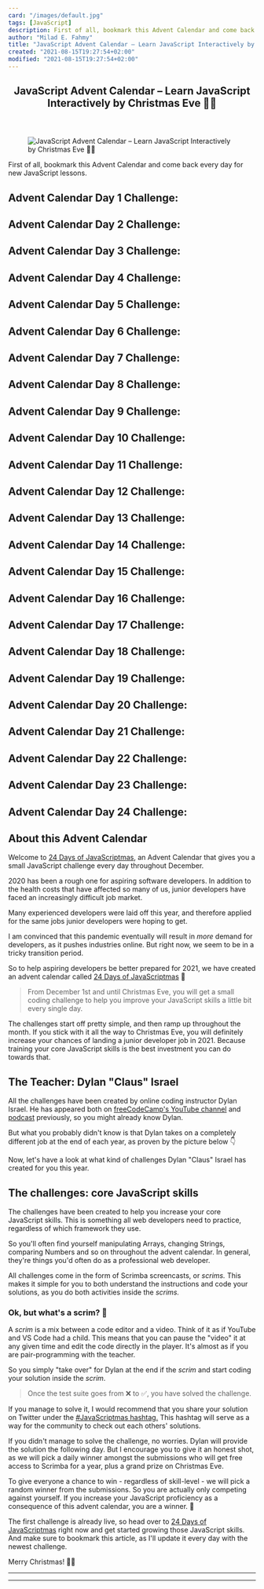 ```yaml
---
card: "/images/default.jpg"
tags: [JavaScript]
description: First of all, bookmark this Advent Calendar and come back eve
author: "Milad E. Fahmy"
title: "JavaScript Advent Calendar – Learn JavaScript Interactively by Christmas Eve 🎅🏻"
created: "2021-08-15T19:27:54+02:00"
modified: "2021-08-15T19:27:54+02:00"
---
```

<div class="site-wrapper">
<main id="site-main" class="site-main outer">
<div class="inner">
<article class="post-full post tag-javascript tag-advent-calendar tag-100daysofcode ">
<header class="post-full-header">
<h1 class="post-full-title">JavaScript Advent Calendar – Learn JavaScript Interactively by Christmas Eve 🎅🏻</h1>
</header>
<figure class="post-full-image">
<picture>
<source media="(max-width: 700px)" sizes="1px" srcset="data:image/gif;base64,R0lGODlhAQABAIAAAAAAAP///yH5BAEAAAAALAAAAAABAAEAAAIBRAA7 1w">
<source media="(min-width: 701px)" sizes="(max-width: 800px) 400px,
(max-width: 1170px) 700px,
1400px" srcset="/news/content/images/size/w300/2020/11/email-javascirptmas-1.jpeg 300w,
/news/content/images/size/w600/2020/11/email-javascirptmas-1.jpeg 600w,
/news/content/images/size/w1000/2020/11/email-javascirptmas-1.jpeg 1000w,
/news/content/images/size/w2000/2020/11/email-javascirptmas-1.jpeg 2000w">
<img onerror="this.style.display='none'" src="/news/content/images/size/w2000/2020/11/email-javascirptmas-1.jpeg" alt="JavaScript Advent Calendar – Learn JavaScript Interactively by Christmas Eve 🎅🏻">
</picture>
</figure>
<section class="post-full-content">
<div class="post-content">
<p>First of all, bookmark this Advent Calendar and come back every day for new JavaScript lessons.</p>
<h2 id="advent-calendar-day-1-challenge-">Advent Calendar Day 1 Challenge:</h2>
<p></p>
<h2 id="advent-calendar-day-2-challenge-">Advent Calendar Day 2 Challenge: </h2>
<p></p>
<h2 id="advent-calendar-day-3-challenge-">Advent Calendar Day 3 Challenge: </h2>
<p></p>
<h2 id="advent-calendar-day-4-challenge-">Advent Calendar Day 4 Challenge: </h2>
<p></p>
<h2 id="advent-calendar-day-5-challenge-">Advent Calendar Day 5 Challenge: </h2>
<p></p>
<h2 id="advent-calendar-day-6-challenge-">Advent Calendar Day 6 Challenge: </h2>
<p></p>
<h2 id="advent-calendar-day-7-challenge-">Advent Calendar Day 7 Challenge: </h2>
<p></p>
<h2 id="advent-calendar-day-8-challenge-">Advent Calendar Day 8 Challenge: </h2>
<p></p>
<h2 id="advent-calendar-day-9-challenge-">Advent Calendar Day 9 Challenge: </h2>
<p></p>
<h2 id="advent-calendar-day-10-challenge-">Advent Calendar Day 10 Challenge: </h2>
<p></p>
<h2 id="advent-calendar-day-11-challenge-">Advent Calendar Day 11 Challenge: </h2>
<p></p>
<h2 id="advent-calendar-day-12-challenge-">Advent Calendar Day 12 Challenge: </h2>
<p></p>
<h2 id="advent-calendar-day-13-challenge-">Advent Calendar Day 13 Challenge: </h2>
<p></p>
<h2 id="advent-calendar-day-14-challenge-">Advent Calendar Day 14 Challenge: </h2>
<p></p>
<h2 id="advent-calendar-day-15-challenge-">Advent Calendar Day 15 Challenge: </h2>
<p></p>
<h2 id="advent-calendar-day-16-challenge-">Advent Calendar Day 16 Challenge: </h2>
<p></p>
<h2 id="advent-calendar-day-17-challenge-">Advent Calendar Day 17 Challenge: </h2>
<p></p>
<h2 id="advent-calendar-day-18-challenge-">Advent Calendar Day 18 Challenge: </h2>
<p></p>
<h2 id="advent-calendar-day-19-challenge-">Advent Calendar Day 19 Challenge: </h2>
<p></p>
<h2 id="advent-calendar-day-20-challenge-">Advent Calendar Day 20 Challenge: </h2>
<p></p>
<h2 id="advent-calendar-day-21-challenge-">Advent Calendar Day 21 Challenge: </h2>
<p></p>
<h2 id="advent-calendar-day-22-challenge-">Advent Calendar Day 22 Challenge:</h2>
<p></p>
<h2 id="advent-calendar-day-23-challenge-">Advent Calendar Day 23 Challenge:</h2>
<p></p>
<h2 id="advent-calendar-day-24-challenge-">Advent Calendar Day 24 Challenge:</h2>
<p></p>
<h2 id="about-this-advent-calendar">About this Advent Calendar</h2>
<p>Welcome to <a href="https://scrimba.com/learn/adventcalendar?utm_source=freecodecamp.org&amp;utm_medium=referral&amp;utm_campaign=javascriptmas_freecodecamp_launch">24 Days of JavaScriptmas</a>, an Advent Calendar that gives you a small JavaScript challenge every day throughout December.</p>
<p>2020 has been a rough one for aspiring software developers. In addition to the health costs that have affected so many of us, junior developers have faced an increasingly difficult job market. </p>
<p>Many experienced developers were laid off this year, and therefore applied for the same jobs junior developers were hoping to get.</p>
<p>I am convinced that this pandemic eventually will result in <em>more</em> demand for developers, as it pushes industries online. But right now, we seem to be in a tricky transition period.</p>
<p>So to help aspiring developers be better prepared for 2021, we have created an advent calendar called <a href="https://scrimba.com/learn/adventcalendar?utm_source=freecodecamp.org&amp;utm_medium=referral&amp;utm_campaign=javascriptmas_freecodecamp_launch">24 Days of JavaScriptmas</a> 🎄</p>
<blockquote>From December 1st and until Christmas Eve, you will get a small coding challenge to help you improve your JavaScript skills a little bit every single day.</blockquote>
<p>The challenges start off pretty simple, and then ramp up throughout the month. If you stick with it all the way to Christmas Eve, you will definitely increase your chances of landing a junior developer job in 2021. Because training your core JavaScript skills is the best investment you can do towards that.</p>
<h2 id="the-teacher-dylan-claus-israel">The Teacher: Dylan "Claus" Israel </h2>
<p>All the challenges have been created by online coding instructor Dylan Israel. He has appeared both on <a href="https://www.youtube.com/watch?v=ZihKWQXRBmE&amp;ab_channel=freeCodeCamp.org">freeCodeCamp's YouTube channel</a> and <a href="/news/dropout-to-developer-dylan-israel/">podcast</a> previously, so you might already know Dylan.</p>
<p>But what you probably didn't know is that Dylan takes on a completely different job at the end of each year, as proven by the picture below 👇 </p>
<p>Now, let's have a look at what kind of challenges Dylan "Claus" Israel has created for you this year.</p>
<h2 id="the-challenges-core-javascript-skills">The challenges: core JavaScript skills</h2>
<p>The challenges have been created to help you increase your core JavaScript skills. This is something all web developers need to practice, regardless of which framework they use. </p>
<p>So you'll often find yourself manipulating Arrays, changing Strings, comparing Numbers and so on throughout the advent calendar. In general, they're things you'd often do as a professional web developer.</p>
<p>All challenges come in the form of Scrimba screencasts, or <em>scrims.</em> This makes it simple for you to both understand the instructions and code your solutions, as you do both activities inside the <em>scrims.</em></p>
<h3 id="ok-but-what-s-a-scrim-">Ok, but what's a scrim? 🤔</h3>
<p>A <em>scrim </em>is a mix between a code editor and a video. Think of it as if YouTube and VS Code had a child. This means that you can pause the "video" it at any given time and edit the code directly in the player. It's almost as if you are pair-programming with the teacher.</p>
<p>So you simply "take over" for Dylan at the end if the <em>scrim</em> and start coding your solution inside the <em>scrim</em>. </p>
<blockquote>Once the test suite goes from ❌ to ✅, you have solved the challenge.</blockquote>
<p>If you manage to solve it, I would recommend that you share your solution on Twitter under the <a href="https://twitter.com/hashtag/JavaScriptmas?src=hashtag_click">#JavaScriptmas hashtag.</a> This hashtag will serve as a way for the community to check out each others' solutions.</p>
<p>If you didn't manage to solve the challenge, no worries. Dylan will provide the solution the following day. But I encourage you to give it an honest shot, as we will pick a daily winner amongst the submissions who will get free access to Scrimba for a year, plus a grand prize on Christmas Eve.</p>
<p>To give everyone a chance to win - regardless of skill-level - we will pick a random winner from the submissions. So you are actually only competing against yourself. If you increase your JavaScript proficiency as a consequence of this advent calendar, you are a winner. 👏</p>
<p>The first challenge is already live, so head over to <a href="https://scrimba.com/learn/adventcalendar?utm_source=freecodecamp.org&amp;utm_medium=referral&amp;utm_campaign=javascriptmas_freecodecamp_launch">24 Days of JavaScriptmas</a> right now and get started growing those JavaScript skills. And make sure to bookmark this article, as I'll update it every day with the newest challenge.</p>
<p>Merry Christmas! 🎅🏻</p>
</div>
<hr>
<hr>
</section>
</article>
</div>
</main>
</div>
<!-- Google Tag Manager (noscript) -->
<!-- End Google Tag Manager (noscript) -->
